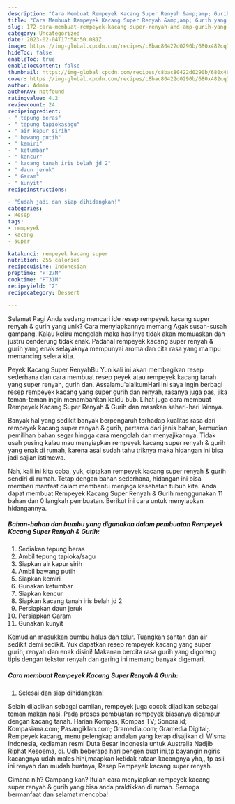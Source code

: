 ```yaml
---
description: "Cara Membuat Rempeyek Kacang Super Renyah &amp;amp; Gurih yang Enak, Mantap"
title: "Cara Membuat Rempeyek Kacang Super Renyah &amp;amp; Gurih yang Enak, Mantap"
slug: 172-cara-membuat-rempeyek-kacang-super-renyah-and-amp-gurih-yang-enak-mantap
category: Uncategorized
date: 2023-02-04T17:58:50.081Z
image: https://img-global.cpcdn.com/recipes/c8bac80422d0290b/680x482cq70/rempeyek-kacang-super-renyah-gurih-foto-resep-utama.jpg
hideToc: false
enableToc: true
enableTocContent: false
thumbnail: https://img-global.cpcdn.com/recipes/c8bac80422d0290b/680x482cq70/rempeyek-kacang-super-renyah-gurih-foto-resep-utama.jpg
cover: https://img-global.cpcdn.com/recipes/c8bac80422d0290b/680x482cq70/rempeyek-kacang-super-renyah-gurih-foto-resep-utama.jpg
author: Admin
authorAv: notfound
ratingvalue: 4.2
reviewcount: 24
recipeingredient:
- " tepung beras"
- " tepung tapiokasagu"
- " air kapur sirih"
- " bawang putih"
- " kemiri"
- " ketumbar"
- " kencur"
- " kacang tanah iris belah jd 2"
- " daun jeruk"
- " Garam"
- " kunyit"
recipeinstructions:

- "Sudah jadi dan siap dihidangkan!"
categories:
- Resep
tags:
- rempeyek
- kacang
- super

katakunci: rempeyek kacang super 
nutrition: 255 calories
recipecuisine: Indonesian
preptime: "PT27M"
cooktime: "PT31M"
recipeyield: "2"
recipecategory: Dessert

---
```



Selamat Pagi Anda sedang mencari ide resep rempeyek kacang super renyah &amp; gurih yang unik? Cara menyiapkannya memang Agak susah-susah gampang. Kalau keliru mengolah maka hasilnya tidak akan memuaskan dan justru cenderung tidak enak. Padahal rempeyek kacang super renyah &amp; gurih yang enak selayaknya mempunyai aroma dan cita rasa yang mampu memancing selera kita.


Peyek Kacang Super RenyahBu Yun kali ini akan membagikan resep sederhana dan cara membuat resep peyek atau rempeyek kacang tanah yang super renyah, gurih dan. Assalamu&#39;alaikumHari ini saya ingin berbagi resep rempeyek kacang yang super gurih dan renyah, rasanya juga pas, jika teman-teman ingin menambahkan kaldu bub. Lihat juga cara membuat Rempeyek Kacang Super Renyah &amp; Gurih dan masakan sehari-hari lainnya.

Banyak hal yang sedikit banyak berpengaruh terhadap kualitas rasa dari rempeyek kacang super renyah &amp; gurih, pertama dari jenis bahan, kemudian pemilihan bahan segar hingga cara mengolah dan menyajikannya. Tidak usah pusing kalau mau menyiapkan rempeyek kacang super renyah &amp; gurih yang enak di rumah, karena asal sudah tahu triknya maka hidangan ini bisa jadi sajian istimewa.


Nah, kali ini kita coba, yuk, ciptakan rempeyek kacang super renyah &amp; gurih sendiri di rumah. Tetap dengan bahan sederhana, hidangan ini bisa memberi manfaat dalam membantu menjaga kesehatan tubuh kita. Anda dapat membuat Rempeyek Kacang Super Renyah &amp; Gurih menggunakan 11 bahan dan 0 langkah pembuatan. Berikut ini cara untuk menyiapkan hidangannya.

<!--inarticleads1-->

##### Bahan-bahan dan bumbu yang digunakan dalam pembuatan Rempeyek Kacang Super Renyah &amp; Gurih:

1. Sediakan  tepung beras
1. Ambil  tepung tapioka/sagu
1. Siapkan  air kapur sirih
1. Ambil  bawang putih
1. Siapkan  kemiri
1. Gunakan  ketumbar
1. Siapkan  kencur
1. Siapkan  kacang tanah iris belah jd 2
1. Persiapkan  daun jeruk
1. Persiapkan  Garam
1. Gunakan  kunyit


Kemudian masukkan bumbu halus dan telur. Tuangkan santan dan air sedikit demi sedikit. Yuk dapatkan resep rempeyek kacang yang super gurih, renyah dan enak disini! Makanan bercita rasa gurih yang digoreng tipis dengan tekstur renyah dan garing ini memang banyak digemari. 

<!--inarticleads2-->

##### Cara membuat Rempeyek Kacang Super Renyah &amp; Gurih:


1. Selesai dan siap dihidangkan!

Selain dijadikan sebagai camilan, rempeyek juga cocok dijadikan sebagai teman makan nasi. Pada proses pembuatan rempeyek biasanya dicampur dengan kacang tanah. Harian Kompas; Kompas TV; Sonora.id; Kompasiana.com; Pasangiklan.com; Gramedia.com; Gramedia Digital;. Rempeyek kacang, menu pelengkap andalan yang kerap disajikan di Wisma Indonesia, kediaman resmi Duta Besar Indonesia untuk Australia Nadjib Riphat Kesoema, di. Udh beberapa hari pengen buat ini,tp bayangin ngiris kacangnya udah males hihi,maapkan ketidak rataan kacangnya yha,, tp asli ini renyah dan mudah buatnya, Resep Rempeyek kacang super renyah. 

Gimana nih? Gampang kan? Itulah cara menyiapkan rempeyek kacang super renyah &amp; gurih yang bisa anda praktikkan di rumah. Semoga bermanfaat dan selamat mencoba!
